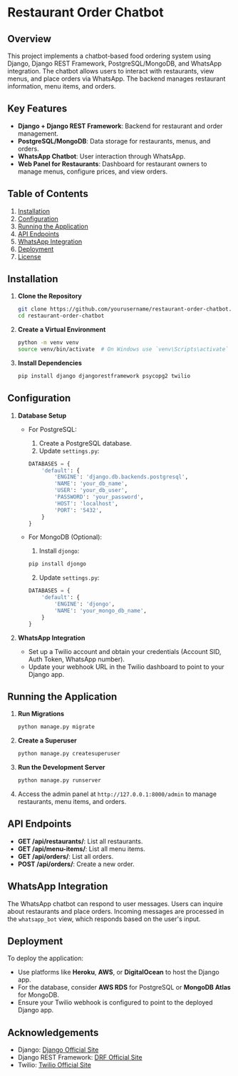 # Restaurant Order Chatbot

## Overview
This project implements a chatbot-based food ordering system using Django, Django REST Framework, PostgreSQL/MongoDB, and WhatsApp integration. The chatbot allows users to interact with restaurants, view menus, and place orders via WhatsApp. The backend manages restaurant information, menu items, and orders.

## Key Features
- **Django + Django REST Framework**: Backend for restaurant and order management.
- **PostgreSQL/MongoDB**: Data storage for restaurants, menus, and orders.
- **WhatsApp Chatbot**: User interaction through WhatsApp.
- **Web Panel for Restaurants**: Dashboard for restaurant owners to manage menus, configure prices, and view orders.

## Table of Contents
1. [Installation](#installation)
2. [Configuration](#configuration)
3. [Running the Application](#running-the-application)
4. [API Endpoints](#api-endpoints)
5. [WhatsApp Integration](#whatsapp-integration)
6. [Deployment](#deployment)
7. [License](#license)

## Installation
1. **Clone the Repository**
   ```bash
   git clone https://github.com/yourusername/restaurant-order-chatbot.git
   cd restaurant-order-chatbot
   ```

2. **Create a Virtual Environment**
   ```bash
   python -m venv venv
   source venv/bin/activate  # On Windows use `venv\Scripts\activate`
   ```

3. **Install Dependencies**
   ```bash
   pip install django djangorestframework psycopg2 twilio
   ```

## Configuration
1. **Database Setup**
   - For PostgreSQL:
     1. Create a PostgreSQL database.
     2. Update `settings.py`:
     ```python
     DATABASES = {
         'default': {
             'ENGINE': 'django.db.backends.postgresql',
             'NAME': 'your_db_name',
             'USER': 'your_db_user',
             'PASSWORD': 'your_password',
             'HOST': 'localhost',
             'PORT': '5432',
         }
     }
     ```

   - For MongoDB (Optional):
     1. Install `djongo`:
     ```bash
     pip install djongo
     ```
     2. Update `settings.py`:
     ```python
     DATABASES = {
         'default': {
             'ENGINE': 'djongo',
             'NAME': 'your_mongo_db_name',
         }
     }
     ```

2. **WhatsApp Integration**
   - Set up a Twilio account and obtain your credentials (Account SID, Auth Token, WhatsApp number).
   - Update your webhook URL in the Twilio dashboard to point to your Django app.

## Running the Application
1. **Run Migrations**
   ```bash
   python manage.py migrate
   ```

2. **Create a Superuser**
   ```bash
   python manage.py createsuperuser
   ```

3. **Run the Development Server**
   ```bash
   python manage.py runserver
   ```

4. Access the admin panel at `http://127.0.0.1:8000/admin` to manage restaurants, menu items, and orders.

## API Endpoints
- **GET /api/restaurants/**: List all restaurants.
- **GET /api/menu-items/**: List all menu items.
- **GET /api/orders/**: List all orders.
- **POST /api/orders/**: Create a new order.

## WhatsApp Integration
The WhatsApp chatbot can respond to user messages. Users can inquire about restaurants and place orders. Incoming messages are processed in the `whatsapp_bot` view, which responds based on the user's input.

## Deployment
To deploy the application:
- Use platforms like **Heroku**, **AWS**, or **DigitalOcean** to host the Django app.
- For the database, consider **AWS RDS** for PostgreSQL or **MongoDB Atlas** for MongoDB.
- Ensure your Twilio webhook is configured to point to the deployed Django app.


## Acknowledgements
- Django: [Django Official Site](https://www.djangoproject.com/)
- Django REST Framework: [DRF Official Site](https://www.django-rest-framework.org/)
- Twilio: [Twilio Official Site](https://www.twilio.com/whatsapp)
